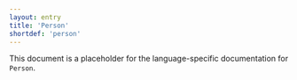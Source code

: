 ```yaml
---
layout: entry
title: 'Person'
shortdef: 'person'
---
```


This document is a placeholder for the language-specific documentation
for `Person`.
